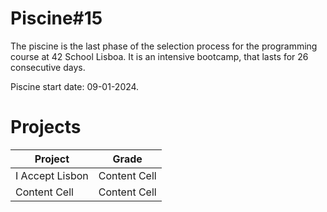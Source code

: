 # Piscine#15

The piscine is the last phase of the selection process for the programming course at 42 School Lisboa. It is an intensive bootcamp, that lasts for 26 consecutive days.

Piscine start date: 09-01-2024.

# Projects

| Project  | Grade |
| ------------- | ------------- |
| I Accept Lisbon  | Content Cell  |
| Content Cell  | Content Cell  |
